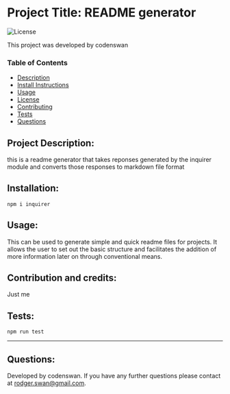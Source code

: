 # Project Title: README generator
![License](https://img.shields.io/badge/License-Apache2.0-green)

This project was developed by codenswan

### Table of Contents
* [Description](#Description:)
* [Install Instructions](#Installation:)
* [Usage]()
* [License]()
* [Contributing]()
* [Tests]()
* [Questions](#Questions:)

## Project Description:
this is a readme generator that takes reponses generated by the inquirer module and converts those responses to markdown file format

## Installation:
    npm i inquirer
    
## Usage:
This can be used to generate simple and quick readme files for projects. It allows the user to set out the basic structure and facilitates the addition of more information later on through conventional means.

## Contribution and credits:
Just me

## Tests:

    npm run test
---
## Questions:
Developed by codenswan. 
If you have any further questions please contact at [rodger.swan@gmail.com](mailto:rodger.swan@gmail.com).
